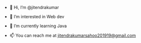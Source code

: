 - 👋 Hi, I’m @jitendrakumar
- 👀 I’m interested in Web dev
- 🌱 I’m currently learning Java

- 📫 You can reach me at jitendrakumarsahoo201919@gmail.com

<!---
jitendrakumar4121/jitendrakumar4121 is a ✨ special ✨ repository because its `README.md` (this file) appears on your GitHub profile.
You can click the Preview link to take a look at your changes.
--->
